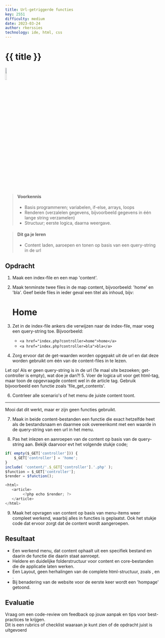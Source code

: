 ```yaml
---
title: Url-getriggerde functies
key: 2551
difficulty: medium
date: 2023-03-24
author: rkerssies
technology: ide, html, css
---
```


# {{ title }}

<img src="{{ '/_assets/basis/functions.png' | url }}" style="width:10%;">

> #### Voorkennis
> * Basis programmeren; variabelen, if-else, arrays, loops
> * Renderen (verzalelen gegevens, bijvoorbeeld gegevens in één lange string verzamelen)
> * Structuur; eerste logica, daarna weergave.

> #### Dit ga je leren
> * Content laden, aaroepen en tonen op basis van een query-string in de url

## Opdracht
1. Maak een index-file en een map 'content'.

2. Maak tenminste twee files in de map content, bijvoorbeeld: 'home' en 'bla'.
Geef beide files in ieder geval een titel als inhoud, bijv:  <h1>Home</h1> 

3. Zet in de index-file ankers die verwijzen naar de index-file, maar voeg een query-string toe. 
Bijvoorbeeld: 
   * `<a href="index.php?controller=home">home</a>`
   * `<a href="index.php?controller=bla">bla</a>`
4. Zorg ervoor dat de get-waarden worden opgepakt uit de url en dat deze worden gebruikt om één van de
content-files in te lezen.

Let op! Als er geen query-string is in de url (1e maal site bezoeken; get-controller is empty), wat doe je dan?!
5. Voer de logica uit voor get html-tag, maar toon de opgevraagde content wel in de article tag.
   Gebruik bijvoorbeeld een functie zoals 'file_get_contents'.

6. Contrleer alle scenario's of het menu de juiste content toont.

<hr>
Mooi dat dit werkt, maar er zijn geen functies gebruikt.

7. Maak in beide content-bestanden een functie die exact hetzelfde heet als de bestandsnaam en daarmee ook overeenkomt
met een waarde in de query-string van een url in het menu.

8. Pas het inlezen en aanroepen van de content op basis van de query-string aan. Bekijk daarvoor evt het volgende stukje code;<br>

```js
if( empty($_GET['controller'])) { 
	$_GET['controller'] = 'home';
}
include( 'content/'.$_GET['controller'].'.php' );
$function = $_GET['controller']; 
$render = $function();

<html>
   <article>
        <?php echo $render; ?>
   </article>
</html>
```
9. Maak het opvragen van content op basis van menu-items weer compleet werkend, waarbij alles in functies is geplaatst. 
Ook het stukje code dat ervoor zorgt dat de content wordt aangeroepen. 

## Resultaat
* Een werkend menu, dat content ophaalt uit een specifiek bestand en daarin de functie die daarin staat aanroept.
* Heldere en duidelijke folderstructuur voor content en core-bestanden die de applicatie laten werken.
* Een Layout, geen herhalingen van de complete html-structuur, zoals <html>, <head> en <article>.
* Bij benadering van de website voor de eerste keer wordt een 'hompage' getoond.

## Evaluatie
Vraag om een code-review om feedback op jouw aanpak en tips voor best-practices te krijgen.<br>
Dit is een rubrics of checklist waaraan je kunt zien of de opdracht juist is uitgevoerd
